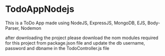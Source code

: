 # TodoAppNodejs
This is a ToDo App made using NodeJS, ExpressJS, MongoDB, EJS, Body-Parser, Nodemon


after downloading the project please download the nom modules required for this project from package.json file and update the db username, password and dbname in the TodoController.js file
